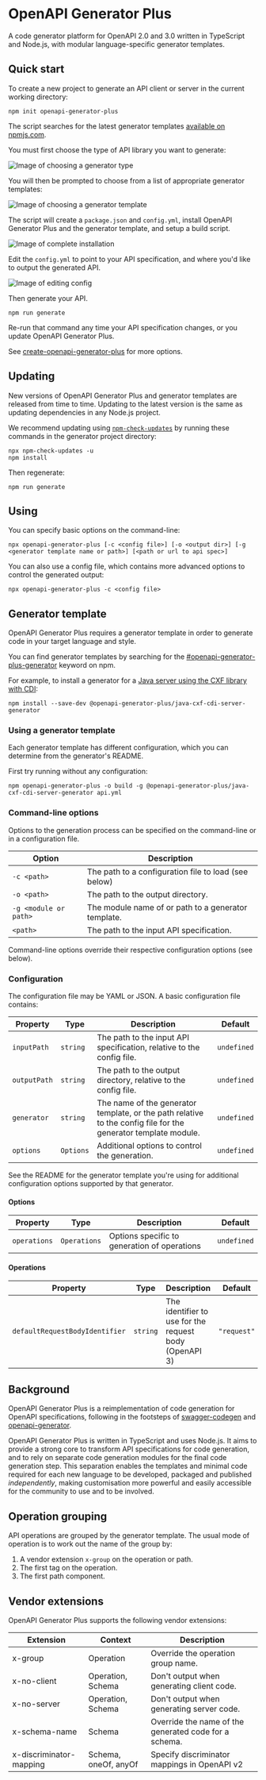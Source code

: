 # OpenAPI Generator Plus

A code generator platform for OpenAPI 2.0 and 3.0 written in TypeScript and Node.js, with modular language-specific generator templates.

## Quick start

To create a new project to generate an API client or server in the current working directory:

```shell
npm init openapi-generator-plus
```

The script searches for the latest generator templates [available on npmjs.com](https://www.npmjs.com/search?q=keywords:openapi-generator-plus-generator).

You must first choose the type of API library you want to generate:

![Image of choosing a generator type](./packages/create/etc/img/choose-template-type.png)

You will then be prompted to choose from a list of appropriate generator templates:

![Image of choosing a generator template](./packages/create/etc/img/choose-template.png)

The script will create a `package.json` and `config.yml`, install OpenAPI Generator Plus
and the generator template, and setup a build script.

![Image of complete installation](./packages/create/etc/img/complete.png)

Edit the `config.yml` to point to your API specification, and where you'd like to output the generated API.

![Image of editing config](./packages/create/etc/img/config.png)

Then generate your API.

```shell
npm run generate
```

Re-run that command any time your API specification changes, or you update OpenAPI Generator Plus.

See [create-openapi-generator-plus](https://github.com/karlvr/openapi-generator-plus/tree/master/packages/create)
for more options.

## Updating

New versions of OpenAPI Generator Plus and generator templates are released from time to time. Updating to
the latest version is the same as updating dependencies in any Node.js project.

We recommend updating using [`npm-check-updates`](https://www.npmjs.com/package/npm-check-updates) by running
these commands in the generator project directory:

```shell
npx npm-check-updates -u
npm install
```

Then regenerate:

```shell
npm run generate
```

## Using

You can specify basic options on the command-line:

```shell
npx openapi-generator-plus [-c <config file>] [-o <output dir>] [-g <generator template name or path>] [<path or url to api spec>]
```

You can also use a config file, which contains more advanced options to control the generated output:

```shell
npx openapi-generator-plus -c <config file>
```

## Generator template

OpenAPI Generator Plus requires a generator template in order to generate code in your target language and style.

You can find generator templates by searching for the [#openapi-generator-plus-generator](https://www.npmjs.com/search?q=keywords:openapi-generator-plus-generator) keyword on npm.

For example, to install a generator for a [Java server using the CXF library with CDI](https://github.com/karlvr/openapi-generator-plus-generators/tree/master/packages/java-cxf-cdi-server):

```shell
npm install --save-dev @openapi-generator-plus/java-cxf-cdi-server-generator
```

### Using a generator template

Each generator template has different configuration, which you can determine from the generator's README.

First try running without any configuration:

```shell
npm openapi-generator-plus -o build -g @openapi-generator-plus/java-cxf-cdi-server-generator api.yml
```

### Command-line options

Options to the generation process can be specified on the command-line or in a configuration file.

|Option|Description|
|------|-----------|
|`-c <path>`|The path to a configuration file to load (see below)|
|`-o <path>`|The path to the output directory.|
|`-g <module or path>`|The module name of or path to a generator template.|
|`<path>`|The path to the input API specification.|

Command-line options override their respective configuration options (see below).

### Configuration

The configuration file may be YAML or JSON. A basic configuration file contains:

|Property|Type|Description|Default|
|--------|----|-----------|-------|
|`inputPath`|`string`|The path to the input API specification, relative to the config file.|`undefined`|
|`outputPath`|`string`|The path to the output directory, relative to the config file.|`undefined`|
|`generator`|`string`|The name of the generator template, or the path relative to the config file for the generator template module.|`undefined`|
|`options`|`Options`|Additional options to control the generation.|`undefined`|

See the README for the generator template you're using for additional configuration options supported by that generator.

#### Options

|Property|Type|Description|Default|
|--------|----|-----------|-------|
|`operations`|`Operations`|Options specific to generation of operations|`undefined`|

#### Operations

|Property|Type|Description|Default|
|--------|----|-----------|-------|
|`defaultRequestBodyIdentifier`|`string`|The identifier to use for the request body (OpenAPI 3)|`"request"`|

## Background

OpenAPI Generator Plus is a reimplementation of code generation for OpenAPI specifications, following
in the footsteps of
[swagger-codegen](https://github.com/swagger-api/swagger-codegen) and
[openapi-generator](https://github.com/OpenAPITools/openapi-generator).

OpenAPI Generator Plus is written in TypeScript and uses Node.js. It aims to provide a strong core to transform API specifications for code generation,
and to rely on separate code generation modules for the final code generation step. This separation enables the templates and
minimal code required for each new language to be developed, packaged and published _independently_, making customisation more powerful
and easily accessible for the community to use and to be involved.

## Operation grouping

API operations are grouped by the generator template. The usual mode of operation is to work out the name
of the group by:

1. A vendor extension `x-group` on the operation or path.
2. The first tag on the operation.
3. The first path component.

## Vendor extensions

OpenAPI Generator Plus supports the following vendor extensions:

|Extension|Context|Description|
|---------|-------|-----------|
|x-group|Operation|Override the operation group name.|
|x-no-client|Operation, Schema|Don't output when generating client code.|
|x-no-server|Operation, Schema|Don't output when generating server code.|
|x-schema-name|Schema|Override the name of the generated code for a schema.|
|x-discriminator-mapping|Schema, oneOf, anyOf|Specify discriminator mappings in OpenAPI v2|
